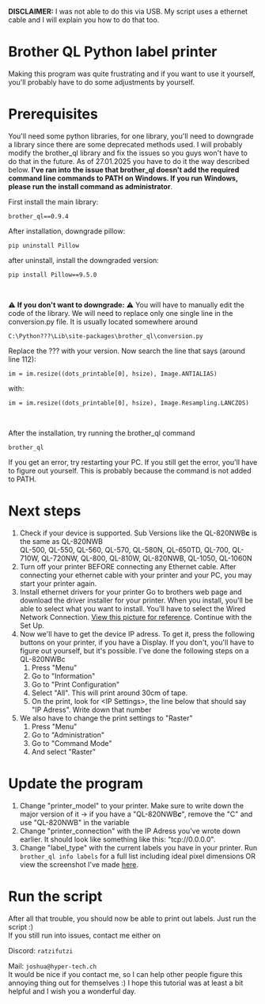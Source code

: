 **DISCLAIMER:** I was not able to do this via USB. My script uses a ethernet cable and I will explain you how to do that too.

# Brother QL Python label printer
Making this program was quite frustrating and if you want to use it yourself, you'll probably have to do some adjustments by yourself.

# Prerequisites
You'll need some python libraries, for one library, you'll need to downgrade a library since there are some deprecated methods used. I will probably modify the brother_ql library and fix the issues so you guys won't have to do that in the future. As of 27.01.2025 you have to do it the way described below. **I've ran into the issue that brother_ql doesn't add the required command line commands to PATH on Windows. If you run Windows, please run the install command as administrator**.


First install the main library:
```
brother_ql==0.9.4
```
After installation, downgrade pillow:
```
pip uninstall Pillow
```
after uninstall, install the downgraded version:
```
pip install Pillow==9.5.0
```
<br>

⚠️ **If you don't want to downgrade:** ⚠️
You will have to manually edit the code of the library. We will need to replace only one single line in the conversion.py file. It is usually located somewhere around
```
C:\Python???\Lib\site-packages\brother_ql\conversion.py
```
Replace the ??? with your version. Now search the line that says (around line 112):
```
im = im.resize((dots_printable[0], hsize), Image.ANTIALIAS)
```
with:
```
im = im.resize((dots_printable[0], hsize), Image.Resampling.LANCZOS)
```

<br>

After the installation, try running the brother_ql command
```
brother_ql
```
If you get an error, try restarting your PC. If you still get the error, you'll have to figure out yourself. This is probably because the command is not added to PATH.

# Next steps
1. Check if your device is supported. Sub Versions like the QL-820NWB**c** is the same as QL-820NWB<br>QL-500, QL-550, QL-560, QL-570, QL-580N, QL-650TD, QL-700, QL-710W, QL-720NW, QL-800, QL-810W, QL-820NWB, QL-1050, QL-1060N
2. Turn off your printer BEFORE connecting any Ethernet cable. After connecting your ethernet cable with your printer and your PC, you may start your printer again.
3. Install ethernet drivers for your printer
Go to brothers web page and download the driver installer for your printer. When you install, you'll be able to select what you want to install. You'll have to select the Wired Network Connection. [View this picture for reference](images/driver.png). Continue with the Set Up.
4. Now we'll have to get the device IP adress. To get it, press the following buttons on your printer, if you have a Display. If you don't, you'll have to figure out yourself, but it's possible. I've done the following steps on a QL-820NWBc
	1. Press "Menu"
	2. Go to "Information"
	3. Go to "Print Configuration"
	4. Select "All". This will print around 30cm of tape.
	5. On the print, look for \<IP Settings\>, the line below that should say "IP Adress". Write down that number
5. We also have to change the print settings to "Raster"
	1. Press "Menu"
	2. Go to "Administration"
	3. Go to "Command Mode"
	4. And select "Raster"

# Update the program
1. Change "printer_model" to your printer. Make sure to write down the major version of it \-\> if you have a "QL-820NWB***c***", remove the "C" and use "QL-820NWB" in the variable
2. Change "printer_connection" with the IP Adress you've wrote down earlier. It should look like something like this: "tcp://0.0.0.0".
3. Change "label_type" with the current labels you have in your printer. Run `brother_ql info labels` for a full list including ideal pixel dimensions OR view the screenshot I've made [here](images/labels.png).

# Run the script
After all that trouble, you should now be able to print out labels. Just run the script \:)
<br>
If you still run into issues, contact me either on

Discord: `ratzifutzi`

Mail: `joshua@hyper-tech.ch`
<br>
It would be nice if you contact me, so I can help other people figure this annoying thing out for themselves \:) I hope this tutorial was at least a bit helpful and I wish you a wonderful day.